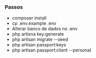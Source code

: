 ### Passos
- composer install
- cp .env.example .env
- Alterar banco de dados no .env
- php artisna key:generate
- php artisan migrate --seed
- php artisan passport:keys
- php artisan passport:client --personal
